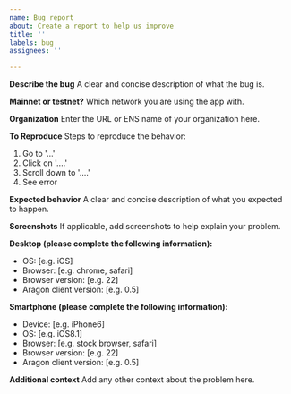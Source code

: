 ```yaml
---
name: Bug report
about: Create a report to help us improve
title: ''
labels: bug
assignees: ''

---
```


**Describe the bug**
A clear and concise description of what the bug is.

**Mainnet or testnet?**
Which network you are using the app with.

**Organization**
Enter the URL or ENS name of your organization here.

**To Reproduce**
Steps to reproduce the behavior:
1. Go to '...'
2. Click on '....'
3. Scroll down to '....'
4. See error

**Expected behavior**
A clear and concise description of what you expected to happen.

**Screenshots**
If applicable, add screenshots to help explain your problem.

**Desktop (please complete the following information):**
 - OS: [e.g. iOS]
 - Browser: [e.g. chrome, safari]
 - Browser version: [e.g. 22]
 - Aragon client version: [e.g. 0.5]

**Smartphone (please complete the following information):**
 - Device: [e.g. iPhone6]
 - OS: [e.g. iOS8.1]
 - Browser: [e.g. stock browser, safari]
 - Browser version: [e.g. 22]
 - Aragon client version: [e.g. 0.5]

**Additional context**
Add any other context about the problem here.
